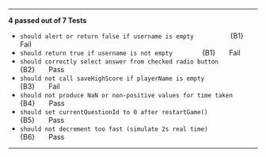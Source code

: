 
---

**4 passed out of 7 Tests**

* `should alert or return false if username is empty`              {B1}  Fail
* `should return true if username is not empty`                    {B1}  Fail
* `should correctly select answer from checked radio button`       {B2}  Pass
* `should not call saveHighScore if playerName is empty`           {B3}  Fail
* `should not produce NaN or non-positive values for time taken`   {B4}  Pass
* `should set currentQuestionId to 0 after restartGame()`          {B5}  Pass
* `should not decrement too fast (simulate 2s real time)`          {B6}  Pass

---
